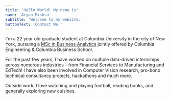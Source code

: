 ```yaml
---
title: 'Hello World! My name is'
name: 'Aryan Mishra'
subtitle: 'Welcome to my website.'
buttonText: 'Contact Me.'
---
```


I'm a 22 year old graduate student at Columbia University in the city of New York, pursuing a [MSc in Business Analytics](https://msba.engineering.columbia.edu/) jointly offered by Columbia Engineering & Columbia Business School.

For the past few years, I have worked on multiple data-driven internships across numerous industries - from Financial Services to Manufacturing and EdTech! I have also been involved in Computer Vision research, pro-bono technical consultancy projects, hackathons and much more.

Outside work, I love watching and playing football, reading books, and generally exploring new cuisines.
